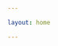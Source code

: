 ```yaml
---

layout: home

---
```


<CustomComponent />


<script setup>
import CustomComponent from './components/index.vue'

</script>